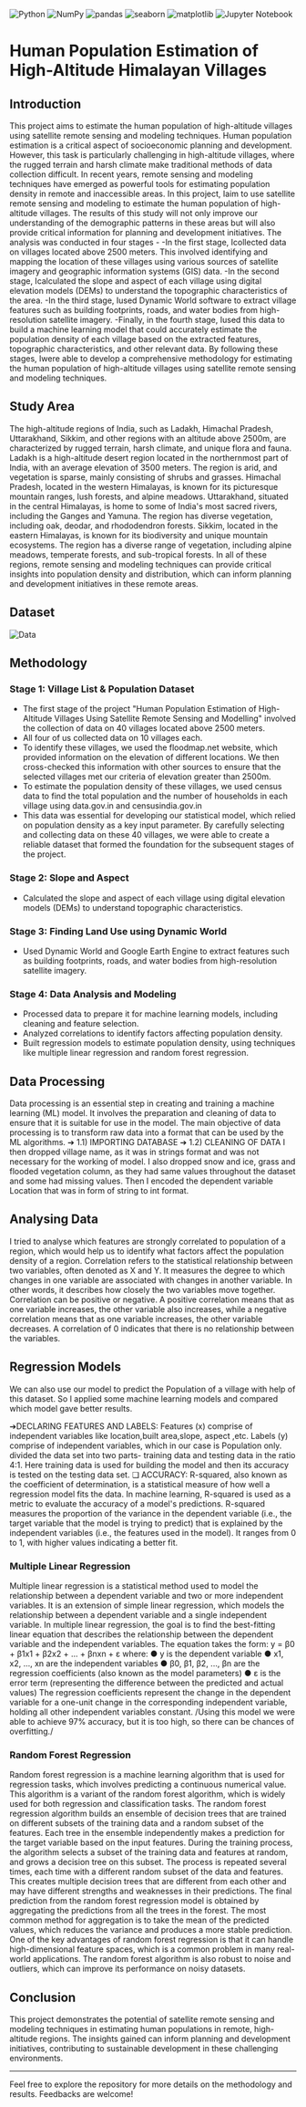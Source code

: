 ![Python](https://img.shields.io/badge/Python-blue.svg)
![NumPy](https://img.shields.io/badge/NumPy-blue.svg)
![pandas](https://img.shields.io/badge/pandas-blue.svg)
![seaborn](https://img.shields.io/badge/seaborn-blue.svg)
![matplotlib](https://img.shields.io/badge/matplotlib-blue.svg)
![Jupyter Notebook](https://img.shields.io/badge/Jupyter-Notebook-orange.svg)
# Human Population Estimation of High-Altitude Himalayan Villages

## Introduction
This project aims to estimate the human population of high-altitude villages using satellite remote sensing and modeling techniques. Human population estimation is a critical aspect of socioeconomic planning and development. However, this task is particularly challenging in high-altitude villages, where the rugged terrain and harsh climate make traditional methods of data collection difficult. In recent years, remote sensing and modeling techniques have emerged as powerful tools for estimating population density in remote and inaccessible areas. In this project, Iaim to use satellite remote sensing and modeling to estimate the human population of high-altitude villages. The results of this study will not only improve our understanding of the demographic patterns in these areas but will also provide critical information for planning and development initiatives. The analysis was conducted in four stages - -In the first stage, Icollected data on villages located above 2500 meters. This involved identifying and mapping the location of these villages using various sources of satellite imagery and geographic information systems (GIS) data. -In the second stage, Icalculated the slope and aspect of each village using digital elevation models (DEMs) to understand the topographic characteristics of the area. -In the third stage, Iused Dynamic World software to extract village features such as building footprints, roads, and water bodies from high-resolution satellite imagery. -Finally, in the fourth stage, Iused this data to build a machine learning model that could accurately estimate the population density of each village based on the extracted features, topographic characteristics, and other relevant data. By following these stages, Iwere able to develop a comprehensive methodology for estimating the human population of high-altitude villages using satellite remote sensing and modeling techniques.

## Study Area
The high-altitude regions of India, such as Ladakh, Himachal Pradesh, Uttarakhand, Sikkim, and other regions with an altitude above 2500m, are characterized by rugged terrain, harsh climate, and unique flora and fauna. Ladakh is a high-altitude desert region located in the northernmost part of India, with an average elevation of 3500 meters. The region is arid, and vegetation is sparse, mainly consisting of shrubs and grasses. Himachal Pradesh, located in the western Himalayas, is known for its picturesque mountain ranges, lush forests, and alpine meadows. Uttarakhand, situated in the central Himalayas, is home to some of India's most sacred rivers, including the Ganges and Yamuna. The region has diverse vegetation, including oak, deodar, and rhododendron forests. Sikkim, located in the eastern Himalayas, is known for its biodiversity and unique mountain ecosystems. The region has a diverse range of vegetation, including alpine meadows, temperate forests, and sub-tropical forests. In all of these regions, remote sensing and modeling techniques can provide critical insights into population density and distribution, which can inform planning and development initiatives in these remote areas.

## Dataset
![Data](https://drive.google.com/file/d/1ZPg-hqeEyctDzypDjJ6DEI6iCDTJkgW7/view?usp=sharing)

## Methodology

### Stage 1: Village List & Population Dataset
- The first stage of the project "Human Population Estimation of High-Altitude Villages Using Satellite Remote Sensing and Modelling" involved the collection of data on 40 villages located above 2500 meters.
- All four of us collected data on 10 villages each.
- To identify these villages, we used the floodmap.net website, which provided information on the elevation of different locations. We then cross-checked this information with other sources to ensure that the selected villages met our criteria of elevation greater than 2500m.
- To estimate the population density of these villages, we used census data to find the total population and the number of households in each village using data.gov.in and censusindia.gov.in
- This data was essential for developing our statistical model, which relied on population density as a key input parameter. By carefully selecting and collecting data on these 40 villages, we were able to create a reliable dataset that formed the foundation for the subsequent stages of the project.

### Stage 2: Slope and Aspect
- Calculated the slope and aspect of each village using digital elevation models (DEMs) to understand topographic characteristics.

### Stage 3: Finding Land Use using Dynamic World
- Used Dynamic World and Google Earth Engine to extract features such as building footprints, roads, and water bodies from high-resolution satellite imagery.

### Stage 4: Data Analysis and Modeling
- Processed data to prepare it for machine learning models, including cleaning and feature selection.
- Analyzed correlations to identify factors affecting population density.
- Built regression models to estimate population density, using techniques like multiple linear regression and random forest regression.

## Data Processing
Data processing is an essential step in creating and training a machine learning (ML) model. It involves the preparation and cleaning of data to ensure that it is suitable for use in the model. The main objective of data processing is to transform raw data into a format that can be used by the ML algorithms.
➔ 1.1) IMPORTING DATABASE
➔ 1.2) CLEANING OF DATA
I then dropped village name, as it was in strings format and was not necessary for the working of model. I also dropped snow and ice, grass and flooded vegetation column, as they had same values throughout the dataset and some had missing values. Then I encoded the dependent variable Location that was in form of string to int format.

## Analysing Data
I tried to analyse which features are strongly correlated to population of a region, which would help us to identify what factors affect the population density of a region. Correlation refers to the statistical relationship between two variables, often denoted as X and Y. It measures the degree to which changes in one variable are associated with changes in another variable. In other words, it describes how closely the two variables move together. Correlation can be positive or negative. A positive correlation means that as one variable increases, the other variable also increases, while a negative correlation means that as one variable increases, the other variable decreases. A correlation of 0 indicates that there is no relationship between the variables.

## Regression Models
We can also use our model to predict the Population of a village with help of this dataset. So l applied some machine learning models and compared which model gave better results.

➔DECLARING FEATURES AND LABELS:
Features (x) comprise of independent variables like location,built area,slope, aspect ,etc. Labels (y) comprise of independent variables, which in our case is Population only. divided the data set into two parts- training data and testing data in the ratio 4:1. Here training data is used for building the model and then its accuracy is tested on the testing data set.
❏ ACCURACY: R-squared, also known as the coefficient of determination, is a statistical measure of how well a regression model fits the data. In machine learning, R-squared is used as a metric to evaluate the accuracy of a model's predictions. R-squared measures the proportion of the variance in the dependent variable (i.e., the target variable that the model is trying to predict) that is explained by the independent variables (i.e., the features used in the model). It ranges from 0 to 1, with higher values indicating a better fit.

### Multiple Linear Regression
Multiple linear regression is a statistical method used to model the relationship between a dependent variable and two or more independent variables. It is an extension of simple linear regression, which models the relationship between a dependent variable and a single independent variable. In multiple linear regression, the goal is to find the best-fitting linear equation that describes the relationship between the dependent variable and the independent variables. The equation takes the form: y = β0 + β1x1 + β2x2 + ... + βnxn + ε where:
● y is the dependent variable
● x1, x2, ..., xn are the independent variables
● β0, β1, β2, ..., βn are the regression coefficients (also known as the model parameters)
● ε is the error term (representing the difference between the predicted and actual values)
The regression coefficients represent the change in the dependent variable for a one-unit change in the corresponding independent variable, holding all other independent variables constant.
/Using this model we were able to achieve 97% accuracy, but it is too high, so there can be chances of overfitting./

### Random Forest Regression
Random forest regression is a machine learning algorithm that is used for regression tasks, which involves predicting a continuous numerical value. This algorithm is a variant of the random forest algorithm, which is widely used for both regression and classification tasks.
The random forest regression algorithm builds an ensemble of decision trees that are trained on different subsets of the training data and a random subset of the features. Each tree in the ensemble independently makes a prediction for the target variable based on the input features.
During the training process, the algorithm selects a subset of the training data and features at random, and grows a decision tree on this subset. The process is repeated several times, each time with a different random subset of the data and features. This creates multiple decision trees that are different from each other and may have different strengths and weaknesses in their predictions.
The final prediction from the random forest regression model is obtained by aggregating the predictions from all the trees in the forest. The most common method for aggregation is to take the mean of the predicted values, which reduces the variance and produces a more stable prediction.
One of the key advantages of random forest regression is that it can handle high-dimensional feature spaces, which is a common problem in many real-world applications. The random forest algorithm is also robust to noise and outliers, which can improve its performance on noisy datasets.

## Conclusion
This project demonstrates the potential of satellite remote sensing and modeling techniques in estimating human populations in remote, high-altitude regions. The insights gained can inform planning and development initiatives, contributing to sustainable development in these challenging environments.

---

Feel free to explore the repository for more details on the methodology and results. Feedbacks are welcome!
